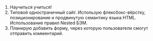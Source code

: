 1. Научиться учиться!
2. Типовой одностраничный сайт. Использую флексбокс-вёрстку, позиционирование и продвинутую семантику языка HTML.
   Использование правил Nested БЭМ.
3. Планирую добавить форму, через которую пользователи смогут отправить комментарий.
